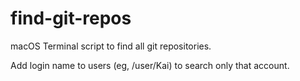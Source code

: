 # find-git-repos
macOS Terminal script to find all git repositories.

Add login name to users (eg, /user/Kai) to search only that account.
